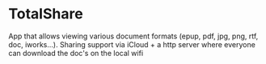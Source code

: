 TotalShare
==========

App that allows viewing various document formats (epup, pdf, jpg, png, rtf, doc, iworks...). Sharing support via iCloud + a http server where everyone can download the doc's on the local wifi
